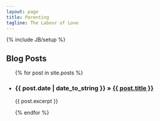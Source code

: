 ```yaml
---
layout: page
title: Parenting
tagline: The Labour of Love
---
```

{% include JB/setup %}



## Blog Posts

<ul class="posts">
  {% for post in site.posts %}
    <li><h3><span>{{ post.date | date_to_string }}</span> &raquo; <a href="{{ BASE_PATH }}{{ post.url }}">{{ post.title }}</a></h3></li>
{{ post.excerpt }}	

  {% endfor %}
</ul>




